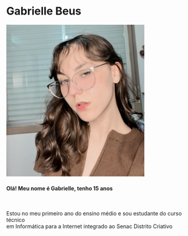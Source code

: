 <h1>Gabrielle Beus</h1>
 <img src="./minhafoto.png" height="400px">
 <h4>Olá! Meu nome é Gabrielle, tenho 15 anos </h4><br>
 <p>Estou no meu primeiro ano do ensino médio e sou estudante do curso técnico<br> em Informática para a Internet integrado ao Senac Distrito Criativo </p>
